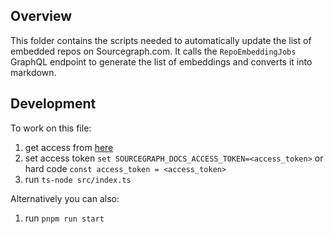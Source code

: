 ## Overview

This folder contains the scripts needed to automatically update the list of embedded repos on Sourcegraph.com. It calls the `RepoEmbeddingJobs` GraphQL endpoint to generate the list of embeddings and converts it into markdown.

## Development

To work on this file:

1. get access from [here](https://start.1password.com/open/i?a=HEDEDSLHPBFGRBTKAKJWE23XX4&v=dnrhbauihkhjs5ag6vszsme45a&i=za6swt25wax766z6pe7wpczxxe&h=team-sourcegraph.1password.com)
2. set access token `set SOURCEGRAPH_DOCS_ACCESS_TOKEN=<access_token>` or hard code
   `const access_token = <access_token>`
3. run `ts-node src/index.ts`

Alternatively you can also:

1. run `pnpm run start`

